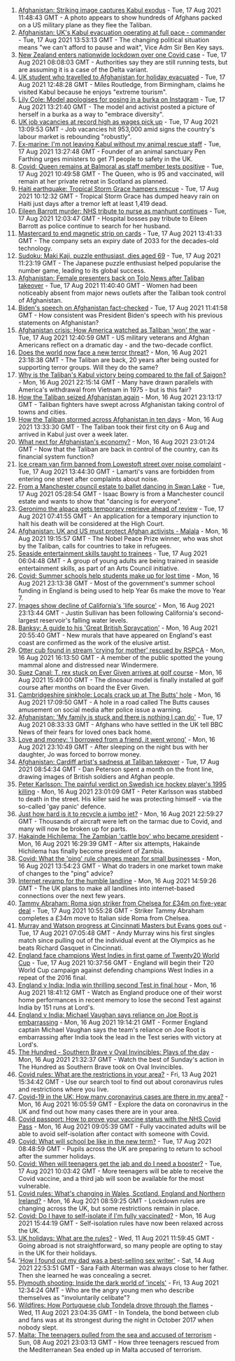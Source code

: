 1. [Afghanistan: Striking image captures Kabul exodus](https://www.bbc.co.uk/news/world-asia-58242733) - Tue, 17 Aug 2021 11:48:43 GMT - A photo appears to show hundreds of Afghans packed on a US military plane as they flee the Taliban.
2. [Afghanistan: UK's Kabul evacuation operating at full pace - commander](https://www.bbc.co.uk/news/uk-58244927) - Tue, 17 Aug 2021 13:53:13 GMT - The changing political situation means "we can't afford to pause and wait", Vice Adm Sir Ben Key says.
3. [New Zealand enters nationwide lockdown over one Covid case](https://www.bbc.co.uk/news/world-asia-58241619) - Tue, 17 Aug 2021 08:08:03 GMT - Authorities say they are still running tests, but are assuming it is a case of the Delta variant.
4. [UK student who travelled to Afghanistan for holiday evacuated](https://www.bbc.co.uk/news/uk-england-birmingham-58244518) - Tue, 17 Aug 2021 12:48:28 GMT - Miles Routledge, from Birmingham, claims he visited Kabul because he enjoys "extreme tourism".
5. [Lily Cole: Model apologises for posing in a burka on Instagram](https://www.bbc.co.uk/news/entertainment-arts-58245304) - Tue, 17 Aug 2021 13:21:40 GMT - The model and activist posted a picture of herself in a burka as a way to "embrace diversity".
6. [UK job vacancies at record high as wages pick up](https://www.bbc.co.uk/news/business-58241006) - Tue, 17 Aug 2021 13:09:53 GMT - Job vacancies hit 953,000 amid signs the country's labour market is rebounding "robustly".
7. [Ex-marine: I'm not leaving Kabul without my animal rescue staff](https://www.bbc.co.uk/news/uk-58240838) - Tue, 17 Aug 2021 13:27:48 GMT - Founder of an animal sanctuary Pen Farthing urges ministers to get 71 people to safety in the UK.
8. [Covid: Queen remains at Balmoral as staff member tests positive](https://www.bbc.co.uk/news/uk-scotland-north-east-orkney-shetland-58245334) - Tue, 17 Aug 2021 10:49:58 GMT - The Queen, who is 95 and vaccinated, will remain at her private retreat in Scotland as planned.
9. [Haiti earthquake: Tropical Storm Grace hampers rescue](https://www.bbc.co.uk/news/world-latin-america-58222888) - Tue, 17 Aug 2021 10:12:32 GMT - Tropical Storm Grace has dumped heavy rain on Haiti just days after a tremor left at least 1,419 dead.
10. [Eileen Barrott murder: NHS tribute to nurse as manhunt continues](https://www.bbc.co.uk/news/uk-england-leeds-58243279) - Tue, 17 Aug 2021 12:03:47 GMT - Hospital bosses pay tribute to Eileen Barrott as police continue to search for her husband.
11. [Mastercard to end magnetic strip on cards](https://www.bbc.co.uk/news/technology-58206591) - Tue, 17 Aug 2021 13:41:33 GMT - The company sets an expiry date of 2033 for the decades-old technology.
12. [Sudoku: Maki Kaji, puzzle enthusiast, dies aged 69](https://www.bbc.co.uk/news/world-asia-58243126) - Tue, 17 Aug 2021 11:23:19 GMT - The Japanese puzzle enthusiast helped popularise the number game, leading to its global success.
13. [Afghanistan: Female presenters back on Tolo News after Taliban takeover](https://www.bbc.co.uk/news/world-asia-58241000) - Tue, 17 Aug 2021 11:40:40 GMT - Women had been noticeably absent from major news outlets after the Taliban took control of Afghanistan.
14. [Biden's speech on Afghanistan fact-checked](https://www.bbc.co.uk/news/58243158) - Tue, 17 Aug 2021 11:41:58 GMT - How consistent was President Biden's speech with his previous statements on Afghanistan?
15. [Afghanistan crisis: How America watched as Taliban 'won' the war](https://www.bbc.co.uk/news/world-us-canada-58245056) - Tue, 17 Aug 2021 12:40:59 GMT - US military veterans and Afghan Americans reflect on a dramatic day - and the two-decade conflict.
16. [Does the world now face a new terror threat?](https://www.bbc.co.uk/news/world-asia-58232041) - Mon, 16 Aug 2021 23:18:38 GMT - The Taliban are back, 20 years after being ousted for supporting terror groups. Will they do the same?
17. [Why is the Taliban's Kabul victory being compared to the fall of Saigon?](https://www.bbc.co.uk/news/world-asia-58234884) - Mon, 16 Aug 2021 22:15:14 GMT - Many have drawn parallels with America's withdrawal from Vietnam in 1975 - but is this fair?
18. [How the Taliban seized Afghanistan again](https://www.bbc.co.uk/news/world-asia-58238023) - Mon, 16 Aug 2021 23:13:17 GMT - Taliban fighters have swept across Afghanistan taking control of towns and cities.
19. [How the Taliban stormed across Afghanistan in ten days](https://www.bbc.co.uk/news/world-58232525) - Mon, 16 Aug 2021 13:33:30 GMT - The Taliban took their first city on 6 Aug and arrived in Kabul just over a week later.
20. [What next for Afghanistan's economy?](https://www.bbc.co.uk/news/business-58235185) - Mon, 16 Aug 2021 23:01:24 GMT - Now that the Taliban are back in control of the country, can its financial system function?
21. [Ice cream van firm banned from Lowestoft street over noise complaint](https://www.bbc.co.uk/news/uk-england-suffolk-58243851) - Tue, 17 Aug 2021 13:44:30 GMT - Lamarti's vans are forbidden from entering one street after complaints about noise.
22. [From a Manchester council estate to ballet dancing in Swan Lake](https://www.bbc.co.uk/news/uk-england-manchester-58206917) - Tue, 17 Aug 2021 05:28:54 GMT - Isaac Bowry is from a Manchester council estate and wants to show that "dancing is for everyone".
23. [Geronimo the alpaca gets temporary reprieve ahead of review](https://www.bbc.co.uk/news/uk-england-gloucestershire-58241387) - Tue, 17 Aug 2021 07:41:55 GMT - An application for a temporary injunction to halt his death will be considered at the High Court.
24. [Afghanistan: UK and US must protect Afghan activists - Malala](https://www.bbc.co.uk/news/uk-58237871) - Mon, 16 Aug 2021 19:15:57 GMT - The Nobel Peace Prize winner, who was shot by the Taliban, calls for countries to take in refugees.
25. [Seaside entertainment skills taught to trainees](https://www.bbc.co.uk/news/uk-58108636) - Tue, 17 Aug 2021 06:04:48 GMT - A group of young adults are being trained in seaside entertainment skills, as part of an Arts Council initiative.
26. [Covid: Summer schools help students make up for lost time](https://www.bbc.co.uk/news/education-58231727) - Mon, 16 Aug 2021 23:13:38 GMT - Most of the government's summer school funding in England is being used to help Year 6s make the move to Year 7.
27. [Images show decline of California's 'life source'](https://www.bbc.co.uk/news/world-us-canada-58232044) - Mon, 16 Aug 2021 23:13:44 GMT - Justin Sullivan has been following California's second-largest reservoir's falling water levels.
28. [Banksy: A guide to his 'Great British Spraycation'](https://www.bbc.co.uk/news/uk-england-norfolk-58145220) - Mon, 16 Aug 2021 20:55:40 GMT - New murals that have appeared on England's east coast are confirmed as the work of the elusive artist.
29. [Otter cub found in stream 'crying for mother' rescued by RSPCA](https://www.bbc.co.uk/news/uk-england-cumbria-58236045) - Mon, 16 Aug 2021 16:13:50 GMT - A member of the public spotted the young mammal alone and distressed near Windermere.
30. [Suez Canal: T. rex stuck on Ever Given arrives at golf course](https://www.bbc.co.uk/news/uk-england-cambridgeshire-58232355) - Mon, 16 Aug 2021 15:49:00 GMT - The dinosaur model is finally installed at golf course after months on board the Ever Given.
31. [Cambridgeshire sinkhole: Locals crack up at The Butts' hole](https://www.bbc.co.uk/news/uk-england-cambridgeshire-58172334) - Mon, 16 Aug 2021 17:09:50 GMT - A hole in a road called The Butts causes amusement on social media after police issue a warning.
32. [Afghanistan: 'My family is stuck and there is nothing I can do'](https://www.bbc.co.uk/news/uk-58233043) - Tue, 17 Aug 2021 08:33:33 GMT - Afghans who have settled in the UK tell BBC News of their fears for loved ones back home.
33. [Love and money: 'I borrowed from a friend, it went wrong'](https://www.bbc.co.uk/news/business-57824096) - Mon, 16 Aug 2021 23:10:49 GMT - After sleeping on the night bus with her daughter, Jo was forced to borrow money.
34. [Afghanistan: Cardiff artist's sadness at Taliban takeover](https://www.bbc.co.uk/news/uk-wales-58233157) - Tue, 17 Aug 2021 08:54:34 GMT - Dan Peterson spent a month on the front line, drawing images of British soldiers and Afghan people.
35. [Peter Karlsson: The painful verdict on Swedish ice hockey player's 1995 killing](https://www.bbc.co.uk/sport/ice-hockey/58101549) - Mon, 16 Aug 2021 23:01:09 GMT - Peter Karlsson was stabbed to death in the street. His killer said he was protecting himself - via the so-called 'gay panic' defence.
36. [Just how hard is it to recycle a jumbo jet?](https://www.bbc.co.uk/news/business-57983174) - Mon, 16 Aug 2021 22:59:27 GMT - Thousands of aircraft were left on the tarmac due to Covid, and many will now be broken up for parts.
37. [Hakainde Hichilema: The Zambian 'cattle boy' who became president](https://www.bbc.co.uk/news/world-africa-58229710) - Mon, 16 Aug 2021 16:29:39 GMT - After six attempts, Hakainde Hichilema has finally become president of Zambia.
38. [Covid: What the 'ping' rule changes mean for small businesses](https://www.bbc.co.uk/news/uk-england-suffolk-58231657) - Mon, 16 Aug 2021 13:54:23 GMT - What do traders in one market town make of changes to the "ping" advice?
39. [Internet revamp for the humble landline](https://www.bbc.co.uk/news/technology-58233420) - Mon, 16 Aug 2021 14:59:26 GMT - The UK plans to make all landlines into internet-based connections over the next few years.
40. [Tammy Abraham: Roma sign striker from Chelsea for £34m on five-year deal](https://www.bbc.co.uk/sport/football/58242137) - Tue, 17 Aug 2021 10:55:28 GMT - Striker Tammy Abraham completes a £34m move to Italian side Roma from Chelsea.
41. [Murray and Watson progress at Cincinnati Masters but Evans goes out](https://www.bbc.co.uk/sport/tennis/58241193) - Tue, 17 Aug 2021 07:05:48 GMT - Andy Murray wins his first singles match since pulling out of the individual event at the Olympics as he beats Richard Gasquet in Cincinnati.
42. [England face champions West Indies in first game of Twenty20 World Cup](https://www.bbc.co.uk/sport/cricket/58243148) - Tue, 17 Aug 2021 10:37:56 GMT - England will begin their T20 World Cup campaign against defending champions West Indies in a repeat of the 2016 final.
43. [England v India: India win thrilling second Test in final hour](https://www.bbc.co.uk/sport/av/cricket/58238207) - Mon, 16 Aug 2021 18:41:12 GMT - Watch as England produce one of their worst home performances in recent memory to lose the second Test against India by 151 runs at Lord's.
44. [England v India: Michael Vaughan says reliance on Joe Root is embarrassing](https://www.bbc.co.uk/sport/av/cricket/58238210) - Mon, 16 Aug 2021 19:14:21 GMT - Former England captain Michael Vaughan says the team's reliance on Joe Root is embarrassing after India took the lead in the Test series with victory at Lord's.
45. [The Hundred - Southern Brave v Oval Invincibles: Plays of the day](https://www.bbc.co.uk/sport/av/cricket/58238660) - Mon, 16 Aug 2021 21:32:37 GMT - Watch the best of Sunday's action in The Hundred as Southern Brave took on Oval Invincibles.
46. [Covid rules: What are the restrictions in your area?](https://www.bbc.co.uk/news/uk-54373904) - Fri, 13 Aug 2021 15:34:42 GMT - Use our search tool to find out about coronavirus rules and restrictions where you live.
47. [Covid-19 in the UK: How many coronavirus cases are there in my area?](https://www.bbc.co.uk/news/uk-51768274) - Mon, 16 Aug 2021 16:05:59 GMT - Explore the data on coronavirus in the UK and find out how many cases there are in your area.
48. [Covid passport: How to prove your vaccine status with the NHS Covid Pass](https://www.bbc.co.uk/news/explainers-55718553) - Mon, 16 Aug 2021 09:05:39 GMT - Fully vaccinated adults will be able to avoid self-isolation after contact with someone with Covid.
49. [Covid: What will school be like in the new term?](https://www.bbc.co.uk/news/education-51643556) - Tue, 17 Aug 2021 08:48:59 GMT - Pupils across the UK are preparing to return to school after the summer holidays.
50. [Covid: When will teenagers get the jab and do I need a booster?](https://www.bbc.co.uk/news/health-55045639) - Tue, 17 Aug 2021 10:03:42 GMT - More teenagers will be able to receive the Covid vaccine, and a third jab will soon be available for the most vulnerable.
51. [Covid rules: What's changing in Wales, Scotland, England and Northern Ireland?](https://www.bbc.co.uk/news/explainers-52530518) - Mon, 16 Aug 2021 08:59:25 GMT - Lockdown rules are changing across the UK, but some restrictions remain in place.
52. [Covid: Do I have to self-isolate if I'm fully vaccinated?](https://www.bbc.co.uk/news/explainers-54239922) - Mon, 16 Aug 2021 15:44:19 GMT - Self-isolation rules have now been relaxed across the UK.
53. [UK holidays: What are the rules?](https://www.bbc.co.uk/news/explainers-52646738) - Wed, 11 Aug 2021 11:59:45 GMT - Going abroad is not straightforward, so many people are opting to stay in the UK for their holidays.
54. ['How I found out my dad was a best-selling sex writer'](https://www.bbc.co.uk/news/stories-58171940) - Sat, 14 Aug 2021 22:53:51 GMT - Sara Faith Alterman was always close to her father. Then she learned he was concealing a secret.
55. [Plymouth shooting: Inside the dark world of 'incels'](https://www.bbc.co.uk/news/blogs-trending-44053828) - Fri, 13 Aug 2021 12:34:24 GMT - Who are the angry young men who describe themselves as "involuntarily celibate"?
56. [Wildfires: How Portuguese club Tondela drove through the flames](https://www.bbc.co.uk/sport/football/58101546) - Wed, 11 Aug 2021 23:04:35 GMT - In Tondela, the bond between club and fans was at its strongest during the night in October 2017 when nobody slept.
57. [Malta: The teenagers pulled from the sea and accused of terrorism](https://www.bbc.co.uk/news/world-57988934) - Sun, 08 Aug 2021 23:03:13 GMT - How three teenagers rescued from the Mediterranean Sea ended up in Malta accused of terrorism.
